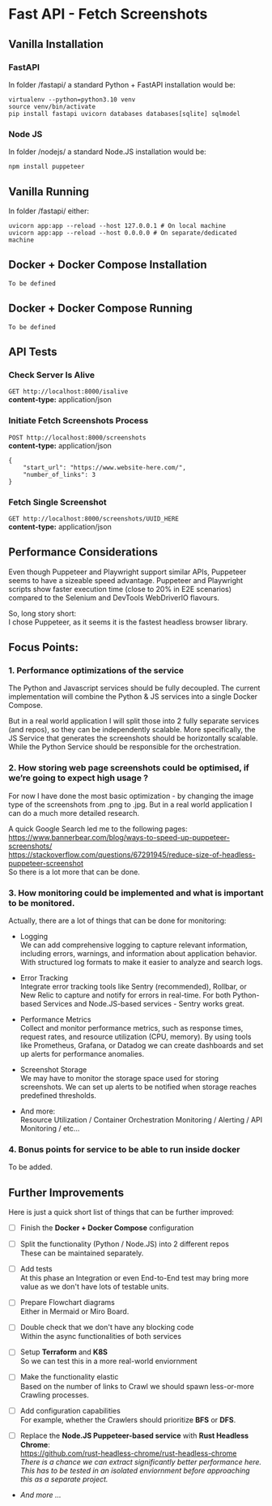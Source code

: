 # Fast API - Fetch Screenshots

## Vanilla Installation

### FastAPI
In folder /fastapi/ a standard Python + FastAPI installation would be:
```
virtualenv --python=python3.10 venv
source venv/bin/activate
pip install fastapi uvicorn databases databases[sqlite] sqlmodel
```

### Node JS
In folder /nodejs/ a standard Node.JS installation would be:
```
npm install puppeteer
```

## Vanilla Running

In folder /fastapi/ either:
```
uvicorn app:app --reload --host 127.0.0.1 # On local machine
uvicorn app:app --reload --host 0.0.0.0 # On separate/dedicated machine
```

## Docker + Docker Compose Installation
```
To be defined
```

## Docker + Docker Compose Running
```
To be defined
```

## API Tests

### Check Server Is Alive

`GET http://localhost:8000/isalive`  
**content-type:** application/json

### Initiate Fetch Screenshots Process

`POST http://localhost:8000/screenshots`  
**content-type:** application/json

```
{
    "start_url": "https://www.website-here.com/",
    "number_of_links": 3
}
```

### Fetch Single Screenshot

`GET http://localhost:8000/screenshots/UUID_HERE`  
**content-type:** application/json


## Performance Considerations

Even though Puppeteer and Playwright support similar APIs, Puppeteer seems to have a sizeable speed advantage. Puppeteer and Playwright scripts show faster execution time (close to 20% in E2E scenarios) compared to the Selenium and DevTools WebDriverIO flavours.

So, long story short:  
I chose Puppeteer, as it seems it is the fastest headless browser library.


## Focus Points:

### 1. Performance optimizations of the service

The Python and Javascript services should be fully decoupled.
The current implementation will combine the Python & JS services into a single Docker Compose.

But in a real world application I will split those into 2 fully separate services (and repos), so they can be independently scalable.
More specifically, the JS Service that generates the screenshots should be horizontally scalable.
While the Python Service should be responsible for the orchestration.

### 2. How storing web page screenshots could be optimised, if we’re going to expect high usage ?

For now I have done the most basic optimization - by changing the image type of the screenshots from .png to .jpg.
But in a real world application I can do a much more detailed research.

A quick Google Search led me to the following pages:  
https://www.bannerbear.com/blog/ways-to-speed-up-puppeteer-screenshots/  
https://stackoverflow.com/questions/67291945/reduce-size-of-headless-puppeteer-screenshot  
So there is a lot more that can be done.

### 3. How monitoring could be implemented and what is important to be monitored.
Actually, there are a lot of things that can be done for monitoring:

- Logging  
We can add comprehensive logging to capture relevant information, including errors, warnings, and information about application behavior. With structured log formats to make it easier to analyze and search logs.

- Error Tracking  
Integrate error tracking tools like Sentry (recommended), Rollbar, or New Relic to capture and notify for errors in real-time.
For both Python-based Services and Node.JS-based services - Sentry works great.

- Performance Metrics  
Collect and monitor performance metrics, such as response times, request rates, and resource utilization (CPU, memory).
By using tools like Prometheus, Grafana, or Datadog we can create dashboards and set up alerts for performance anomalies.

- Screenshot Storage  
We may have to monitor the storage space used for storing screenshots.
We can set up alerts to be notified when storage reaches predefined thresholds.

- And more:  
Resource Utilization / Container Orchestration Monitoring / Alerting / API Monitoring / etc...

### 4. Bonus points for service to be able to run inside docker

To be added.

## Further Improvements

Here is just a quick short list of things that can be further improved:

- [ ] Finish the **Docker + Docker Compose** configuration

- [ ] Split the functionality (Python / Node.JS) into 2 different repos  
These can be maintained separately.

- [ ] Add tests  
At this phase an Integration or even End-to-End test may bring more value as we don't have lots of testable units.

- [ ] Prepare Flowchart diagrams  
Either in Mermaid or Miro Board.

- [ ] Double check that we don't have any blocking code  
Within the async functionalities of both services

- [ ] Setup **Terraform** and **K8S**  
So we can test this in a more real-world enviornment

- [ ] Make the functionality elastic  
Based on the number of links to Crawl we should spawn less-or-more Crawling processes.

- [ ] Add configuration capabilities  
For example, whether the Crawlers should prioritize **BFS** or **DFS**.

- [ ] Replace the **Node.JS Puppeteer-based service** with **Rust Headless Chrome**:  
https://github.com/rust-headless-chrome/rust-headless-chrome  
_There is a chance we can extract significantly better performance here. This has to be tested in an isolated enviornment before approaching this as a separate project._

- _And more ..._